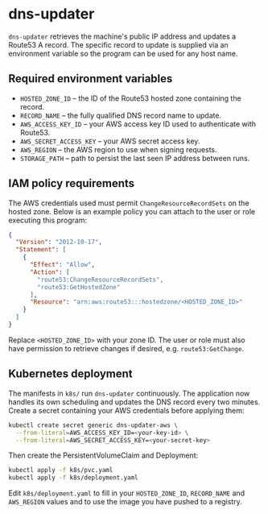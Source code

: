 # dns-updater

`dns-updater` retrieves the machine's public IP address and updates a Route53 A record. The specific record to update is supplied via an environment variable so the program can be used for any host name.

## Required environment variables

- `HOSTED_ZONE_ID` – the ID of the Route53 hosted zone containing the record.
- `RECORD_NAME` – the fully qualified DNS record name to update.
- `AWS_ACCESS_KEY_ID` – your AWS access key ID used to authenticate with Route53.
- `AWS_SECRET_ACCESS_KEY` – your AWS secret access key.
- `AWS_REGION` – the AWS region to use when signing requests.
- `STORAGE_PATH` – path to persist the last seen IP address between runs.

## IAM policy requirements

The AWS credentials used must permit `ChangeResourceRecordSets` on the hosted zone. Below is an example policy you can attach to the user or role executing this program:

```json
{
  "Version": "2012-10-17",
  "Statement": [
    {
      "Effect": "Allow",
      "Action": [
        "route53:ChangeResourceRecordSets",
        "route53:GetHostedZone"
      ],
      "Resource": "arn:aws:route53:::hostedzone/<HOSTED_ZONE_ID>"
    }
  ]
}
```

Replace `<HOSTED_ZONE_ID>` with your zone ID. The user or role must also have permission to retrieve changes if desired, e.g. `route53:GetChange`.

## Kubernetes deployment

The manifests in `k8s/` run `dns-updater` continuously. The application now
handles its own scheduling and updates the DNS record every two minutes.
Create a secret containing your AWS credentials before applying them:

```bash
kubectl create secret generic dns-updater-aws \
  --from-literal=AWS_ACCESS_KEY_ID=<your-key-id> \
  --from-literal=AWS_SECRET_ACCESS_KEY=<your-secret-key>
```

Then create the PersistentVolumeClaim and Deployment:

```bash
kubectl apply -f k8s/pvc.yaml
kubectl apply -f k8s/deployment.yaml
```

Edit `k8s/deployment.yaml` to fill in your `HOSTED_ZONE_ID`, `RECORD_NAME` and
`AWS_REGION` values and to use the image you have pushed to a registry.
